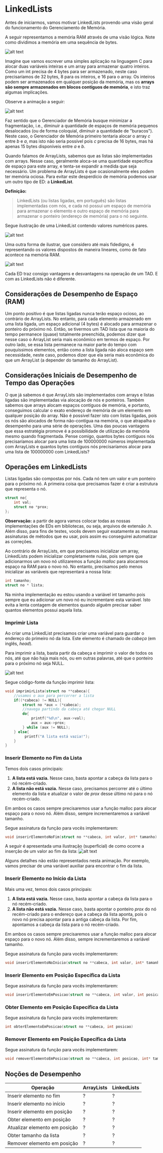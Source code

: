 # LinkedLists

Antes de iniciarmos, vamos motivar LinkedLists provendo uma visão geral do funcionamento do Gerenciamento de Memória.

A seguir representamos a memória RAM através de uma visão lógica. Note como dividimos a memória em uma sequência de bytes. 

![alt text](imgs/listas/linkedlist/linkedlist-gerenciamento-memoria-0.png)

Imagine que vamos escrever uma simples aplicação na linguagem C para alocar duas variáveis inteiras e um array para armazenar quatro inteiros. Como um int precisa de 4 bytes para ser armazenado, neste caso precisaríamos de 32 bytes, 8 para os inteiros, e 16 para o array. Os inteiros podem ser armazenados em qualquer posição da memória, mas os **arrays são sempre armazenados em blocos contíguos de memória**, e isto traz algumas implicações.

Observe a animação a seguir:

![alt text](imgs/listas/linkedlist/linkedlist-gerenciamento-memoria.gif)

Faz sentido que o Gerenciador de Memória busque minimizar a fragmentação, i.e., diminuir a quantidade de espaços de memória pequenos desalocados (ou de forma coloquial, diminuir a quantidade de "buracos"). Neste caso, o Gerenciador de Memória primeiro tentaria alocar o array *c* entre *b* e *a*, mas isto não seria possível pois *c* precisa de 16 bytes, mas há apenas 15 bytes disponíveis entre *a* e *b*.

Quando falamos de ArrayLists, sabemos que as listas são implementadas com arrays. Nesse caso, geralmente aloca-se uma quantidade específica de espaço para este array, e tenta-se expandir a medida que seja necessário. Um problema de ArrayLists é que ocasionalmente eles podem ter memória ociosa. Para evitar este desperdício de memória podemos usar um outro tipo de ED: a **LinkedList**.

**Definição:**
> LinkedLists (ou listas ligadas, em português) são listas implementadas com nós, e cada nó possui um espaço de memória para armazenar o elemento e outro espaço de memória para armazenar o ponteiro (endereço de memória) para o nó seguinte.

Segue ilustração de uma LinkedList contendo valores numéricos pares.

![alt text](imgs/listas/linkedlist/linkedlist-apresentacao-1.png)

Uma outra forma de ilustrar, que considero até mais fidedigno, é representando os valores dispostos de maneira lineares, como de fato acontece na memória RAM.

![alt text](imgs/listas/linkedlist/linkedlist-apresentacao-2.png)

Cada ED traz consigo vantagens e desvantagens na operação de um TAD. E com as LinkedLists não é diferente. 

## Considerações de Desempenho de Espaço (RAM)

Um ponto positivo é que listas ligadas nunca terão espaço ocioso, ao contrário de ArrayLists. No entanto, para cada elemento armazenado em uma lista ligada, um espaço adicional (4 bytes) é alocado para armazenar o ponteiro do próximo nó. Então, se tivermos um TAD lista que na maioria do tempo permanece (quase) totalmente preenchida, podemos dizer que nesse caso o ArrayList seria mais econômico em termos de espaço. Por outro lado, se essa lista permanece na maior parte do tempo com pouquíssimos elementos, então como a lista ligada não aloca espaço sem necessidade, neste caso, podemos dizer que ela seria mais econômica do que um ArrayList (a depender do tamanho do ArrayList).

## Considerações Iniciais de Desempenho de Tempo das Operações

O que já sabemos é que  ArrayLists são implementados com arrays e listas ligadas são implementadas via alocação de nós e ponteiros. Também sabemos que arrays alocam espaços contíguos de memória, e portanto, conseguimos calcular o exato endereço de memória de um elemento em qualquer posição do array. Não é possível fazer isto com listas ligadas, pois os nós são alocados de forma não-contígua na memória, o que atrapalha o desempenho para uma série de operações. Uma das poucas vantagens que essa estratégia promove é a possibilidade de utilização da memória mesmo quando fragmentada. Pense comigo, quantos bytes contíguos nós precisaríamos alocar para uma lista de 100000000 números implementada com ArrayLists e quantos bytes contíguos nós precisaríamos alocar para uma lista de 100000000 com LinkedLists?

## Operações em LinkedLists

Listas ligadas são compostas por nós. Cada nó tem um valor e um ponteiro para o próximo nó. A primeira coisa que precisamos fazer é criar a estrutura que representa o nó.

```c
struct no{
    int val;
    struct no *prox;
};
```

**Observação:** a partir de agora vamos colocar todas as nossas implementações de EDs em bibliotecas, ou seja, arquivos de extensão *.h*. Além disso, para fins de testes, vocês devem seguir exatamente as mesmas assinaturas de métodos que eu usar, pois assim eu conseguirei automatizar as correções.

Ao contrário de ArrayLists, em que precisamos inicializar um array, LinkedLists podem inicializar completamente nulas, pois sempre que adicionarmos um novo nó utilizaremos a função *malloc* para alocarmos espaço na RAM para o novo nó. No entanto, precisamos pelo menos inicializar as variáveis que representará a nossa lista:

```c
int tamanho;
struct no * lista;
```

Na minha implementação eu estou usando a variável int tamanho pois sempre que eu adicionar um novo nó eu incrementarei esta variável. Isto evita a lenta contagem de elementos quando alguém precisar saber quantos elementos possui aquela lista.

### Imprimir Lista

Ao criar uma LinkedList precisamos criar uma variável para guardar o endereço do primeiro nó da lista. Este elemento é chamado de *cabeça* (em inglês, *head*).

Para imprimir a lista, basta partir da cabeça e imprimir o valor de todos os nós, até que não haja mais nós, ou em outras palavras, até que o ponteiro para o próximo nó seja NULL.

![alt text](imgs/listas/linkedlist/linkedlist-impressao.gif)

Segue código-fonte da função imprimir lista:
```c
void imprimirLista(struct no **cabeca){
    //usamos o aux para percorrer a lista
    if((*cabeca) != NULL){
        struct no *aux = (*cabeca);
        //navega partindo da cabeça até chegar NULL
        do{
            printf("%d\n", aux->val);
            aux = aux->prox;
        } while (aux != NULL);
    } else{
         printf("A lista está vazia!");
    }
}
```

### Inserir Elemento no Fim da Lista

Temos dois casos principais:
1. **A lista está vazia.** Nesse caso, basta apontar a cabeça da lista para o nó recém-criado.
2. **A lista não está vazia.** Nesse caso, precisamos percorrer até o último elemento da lista e atualizar o valor de *prox* desse último nó para o nó recém-criado.

Em ambos os casos sempre precisaremos usar a função malloc para alocar espaço para o novo nó. Além disso, sempre incrementaremos a variável tamanho.

Segue assinatura da função para vocês implementarem:
```c
void inserirElementoNoFim(struct no **cabeca, int valor, int* tamanho)
```

A seguir é apresentada uma ilustração (superficial) de como ocorre a inserção de um valor ao fim da lista:
![alt text](imgs/listas/linkedlist/linkedlist-inserir-fim.gif)

Alguns detalhes não estão representados nesta animação. Por exemplo, vamos precisar de uma variável auxiliar para encontrar o fim da lista.

### Inserir Elemento no Início da Lista

Mais uma vez, temos dois casos principais:
1. **A lista está vazia.** Nesse caso, basta apontar a cabeça da lista para o nó recém-criado.
2. **A lista não está vazia.** Nesse caso, basta apontar o ponteiro *prox* do nó recém-criado para o endereço que a cabeça da lista aponta, pois o novo nó precisa apontar para a antiga cabeça da lista. Por fim, apontamos a cabeça da lista para o nó recém-criado.

Em ambos os casos sempre precisaremos usar a função malloc para alocar espaço para o novo nó. Além disso, sempre incrementaremos a variável tamanho.

Segue assinatura da função para vocês implementarem:
```c
void inserirElementoNoInicio(struct no **cabeca, int valor, int* tamanho)
```

### Inserir Elemento em Posição Específica da Lista

Segue assinatura da função para vocês implementarem:
```c
void inserirElementoEmPosicao(struct no **cabeca, int valor, int posicao, int* tamanho){
```

### Obter Elemento em Posição Específica da Lista

Segue assinatura da função para vocês implementarem:
```c
int obterElementoEmPosicao(struct no **cabeca, int posicao)
```

### Remover Elemento em Posição Específica da Lista

Segue assinatura da função para vocês implementarem:
```c
void removerElementoEmPosicao(struct no **cabeca, int posicao, int* tamanho){
```

## Noções de Desempenho

| Operação | ArrayLists | LinkedLists |
| -------- | ---------- | ----------- |
| Inserir elemento no fim | ? | ? |
| Inserir elemento no início | ? | ? |
| Inserir elemento em posição | ? | ? |
| Obter elemento em posição | ? | ? |
| Atualizar elemento em posição | ? | ? |
| Obter tamanho da lista | ? | ? |
| Remover elemento em posição | ? | ? |

